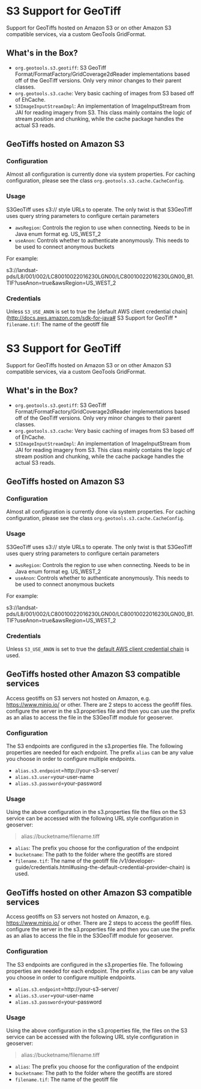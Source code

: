 # S3 Support for GeoTiff

Support for GeoTiffs hosted on Amazon S3 or on other Amazon S3 compatible services, via a custom GeoTools GridFormat.

## What's in the Box?
* `org.geotools.s3.geotiff`: S3 GeoTiff Format/FormatFactory/GridCoverage2dReader implementations
  based off of the GeoTiff versions. Only very minor changes to their parent classes.
* `org.geotools.s3.cache`: Very basic caching of images from S3 based off of EhCache.
* `S3ImageInputStreamImpl`: An implementation of ImageInputStream from JAI for reading imagery
  from S3. This class mainly contains the logic of stream position and chunking, while the cache
  package handles the actual S3 reads.

## GeoTiffs hosted on Amazon S3
### Configuration
Almost all configuration is currently done via system properties. For caching configuration, please
see the class `org.geotools.s3.cache.CacheConfig`. 

### Usage
S3GeoTiff uses s3:// style URLs to operate. The only twist is that S3GeoTiff uses query string
parameters to configure certain parameters

* `awsRegion`: Controls the region to use when connecting. Needs to be in Java enum format eg. US_WEST_2
* `useAnon`: Controls whether to authenticate anonymously. This needs to be used to connect anonymous buckets

For example:

s3://landsat-pds/L8/001/002/LC80010022016230LGN00/LC80010022016230LGN00_B1.TIF?useAnon=true&awsRegion=US_WEST_2
  
### Credentials
Unless `S3_USE_ANON` is set to true the 
[default AWS client credential chain](http://docs.aws.amazon.com/sdk-for-java# S3 Support for GeoTiff
                                                                             * `filename.tif`: The name of the geotiff file
# S3 Support for GeoTiff

Support for GeoTiffs hosted on Amazon S3 or on other Amazon S3 compatible services, via a custom GeoTools GridFormat.

## What's in the Box?
* `org.geotools.s3.geotiff`: S3 GeoTiff Format/FormatFactory/GridCoverage2dReader implementations
  based off of the GeoTiff versions. Only very minor changes to their parent classes.
* `org.geotools.s3.cache`: Very basic caching of images from S3 based off of EhCache.
* `S3ImageInputStreamImpl`: An implementation of ImageInputStream from JAI for reading imagery
  from S3. This class mainly contains the logic of stream position and chunking, while the cache
  package handles the actual S3 reads.

## GeoTiffs hosted on Amazon S3
### Configuration
Almost all configuration is currently done via system properties. For caching configuration, please
see the class `org.geotools.s3.cache.CacheConfig`. 

### Usage
S3GeoTiff uses s3:// style URLs to operate. The only twist is that S3GeoTiff uses query string
parameters to configure certain parameters

* `awsRegion`: Controls the region to use when connecting. Needs to be in Java enum format eg. US_WEST_2
* `useAnon`: Controls whether to authenticate anonymously. This needs to be used to connect anonymous buckets

For example:

s3://landsat-pds/L8/001/002/LC80010022016230LGN00/LC80010022016230LGN00_B1.TIF?useAnon=true&awsRegion=US_WEST_2
  
### Credentials
Unless `S3_USE_ANON` is set to true the 
[default AWS client credential chain](http://docs.aws.amazon.com/sdk-for-java/v1/developer-guide/credentials.html#using-the-default-credential-provider-chain) is used.

## GeoTiffs hosted other Amazon S3 compatible services
Access geotiffs on S3 servers not hosted on Amazon,  e.g. https://www.minio.io/ or other. There are 2 steps to access the geofiff files. configure the server in the s3.properties file and then you can use the prefix as an alias to access the file in the S3GeoTiff module for geoserver.
### Configuration
The S3 endpoints are configured in the s3.properties file. The following properties are needed for each endpoint. The prefix `alias` can be any value you choose in order to configure  multiple endpoints.

* `alias.s3.endpoint`=http://your-s3-server/
* `alias.s3.user`=your-user-name
* `alias.s3.password`=your-password


### Usage
Using the above configuration in the s3.properties file the files on the S3 service can be accessed with the following URL style configuration in geoserver:
>  alias://bucketname/filename.tiff
* `alias`: The prefix you choose for the configuration of the endpoint
* `bucketname`: The path to the folder where the geotiffs are stored
* `filename.tif`: The name of the geotiff file
/v1/developer-guide/credentials.html#using-the-default-credential-provider-chain) is used.

## GeoTiffs hosted on other Amazon S3 compatible services
Access geotiffs on S3 servers not hosted on Amazon,  e.g. https://www.minio.io/ or other. There are 2 steps to access the geofiff files. configure the server in the s3.properties file and then you can use the prefix as an alias to access the file in the S3GeoTiff module for geoserver.
### Configuration
The S3 endpoints are configured in the s3.properties file. The following properties are needed for each endpoint. The prefix `alias` can be any value you choose in order to configure  multiple endpoints.

* `alias.s3.endpoint`=http://your-s3-server/
* `alias.s3.user`=your-user-name
* `alias.s3.password`=your-password


### Usage
Using the above configuration in the s3.properties file, the files on the S3 service can be accessed with the following URL style configuration in geoserver:
>  alias://bucketname/filename.tiff
* `alias`: The prefix you choose for the configuration of the endpoint
* `bucketname`: The path to the folder where the geotiffs are stored
* `filename.tif`: The name of the geotiff file
